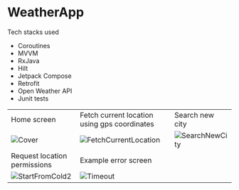 # WeatherApp
Tech stacks used
- Coroutines
- MVVM
- RxJava 
- Hilt 
- Jetpack Compose
- Retrofit
- Open Weather API 
- Junit tests 

|                  |                  |                 |
|------------------|------------------|-----------------|
|   Home screen    |  Fetch current location using gps coordinates |   Search new city  |
|  ![Cover](https://user-images.githubusercontent.com/20831683/222537880-5187b962-2d22-4401-8e23-a685e33c9781.png)  |  ![FetchCurrentLocation](https://user-images.githubusercontent.com/20831683/222537914-65916455-d6e5-4cb6-ac84-43d10e382c3b.gif)   | ![SearchNewCity](https://user-images.githubusercontent.com/20831683/222538013-5ba1ba6a-7c05-441e-98e5-d446b77c7cf9.gif) |
| Request location permissions   |  Example error screen     |       | 
|  ![StartFromCold2](https://user-images.githubusercontent.com/20831683/222538315-bb231879-2938-43f3-b5ae-83246f1ca665.gif)  |  ![Timeout](https://user-images.githubusercontent.com/20831683/222538513-af6cdce5-ad7f-4adf-871f-254697a1bdf5.png)  |  |

